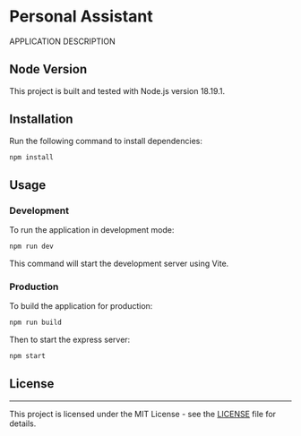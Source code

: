 # Personal Assistant

APPLICATION DESCRIPTION

## Node Version

This project is built and tested with Node.js version 18.19.1.

## Installation

Run the following command to install dependencies:

```bash
npm install
```

## Usage

### Development

To run the application in development mode:

```bash
npm run dev
```

This command will start the development server using Vite.

### Production

To build the application for production:

```bash
npm run build
```

Then to start the express server:

```bash
npm start
```

## License

---

This project is licensed under the MIT License - see the [LICENSE](LICENSE) file for details.
